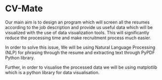 # CV-Mate

Our main aim is to design an program which will screen all the resumes according to the job description and provide us useful data which will be visualized with the use of data visualization tools. This will significantly reduce the processing time and make recruitment process much easier. 

In order to solve this issue, We will be using Natural Language Processing (NLP) for phrasing through the resume and extracting text through PyPDF Python library.

Further, in order to visualise the processed data we will be using matplotlib which is a python library for data visualisation.


